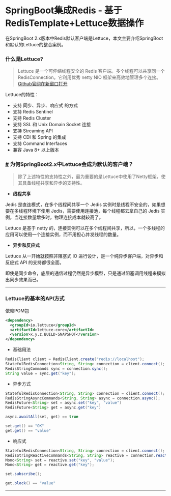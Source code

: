 # SpringBoot集成Redis - 基于RedisTemplate+Lettuce数据操作

在SpringBoot 2.x版本中Redis默认客户端是Lettuce，本文主要介绍SpringBoot 和默认的Lettuce的整合案例。

### 什么是Lettuce?

> Lettuce 是一个可伸缩线程安全的 Redis 客户端。多个线程可以共享同一个 RedisConnection。它利用优秀 netty NIO 框架来高效地管理多个连接。[Github官网在新窗口打开](https://github.com/lettuce-io/lettuce-core)

Lettuce的特性：

- 支持 同步、异步、响应式 的方式
- 支持 Redis Sentinel
- 支持 Redis Cluster
- 支持 SSL 和 Unix Domain Socket 连接
- 支持 Streaming API
- 支持 CDI 和 Spring 的集成
- 支持 Command Interfaces
- 兼容 Java 8+ 以上版本

### [#](#为何springboot2-x中lettuce会成为默认的客户端) 为何SpringBoot2.x中Lettuce会成为默认的客户端？

> 除了上述特性的支持性之外，最为重要的是Lettuce中使用了Netty框架，使其具备线程共享和异步的支持性。

- **线程共享**

Jedis 是直连模式，在多个线程间共享一个 Jedis 实例时是线程不安全的，如果想要在多线程环境下使用 Jedis，需要使用连接池，每个线程都去拿自己的 Jedis 实例，当连接数量增多时，物理连接成本就较高了。

Lettuce 是基于 netty 的，连接实例可以在多个线程间共享，所以，一个多线程的应用可以使用一个连接实例，而不用担心并发线程的数量。

- **异步和反应式**

Lettuce 从一开始就按照非阻塞式 IO 进行设计，是一个纯异步客户端，对异步和反应式 API 的支持都很全面。

即使是同步命令，底层的通信过程仍然是异步模型，只是通过阻塞调用线程来模拟出同步效果而已。

------

### Lettuce的基本的API方式

依赖POM包

```xml
<dependency>
  <groupId>io.lettuce</groupId>
  <artifactId>lettuce-core</artifactId>
  <version>x.y.z.BUILD-SNAPSHOT</version>
</dependency>
```

- 基础用法

```java
RedisClient client = RedisClient.create("redis://localhost");
StatefulRedisConnection<String, String> connection = client.connect();
RedisStringCommands sync = connection.sync();
String value = sync.get("key");
```

- 异步方式

```java
StatefulRedisConnection<String, String> connection = client.connect();
RedisStringAsyncCommands<String, String> async = connection.async();
RedisFuture<String> set = async.set("key", "value")
RedisFuture<String> get = async.get("key")

async.awaitAll(set, get) == true

set.get() == "OK"
get.get() == "value"
```

- 响应式

```java
StatefulRedisConnection<String, String> connection = client.connect();
RedisStringReactiveCommands<String, String> reactive = connection.reactive();
Mono<String> set = reactive.set("key", "value");
Mono<String> get = reactive.get("key");

set.subscribe();

get.block() == "value"
```

------

